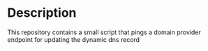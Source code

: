 # Description
This repository contains a small script that pings a domain provider endpoint for updating the dynamic dns record